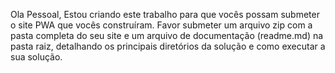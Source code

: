 Ola Pessoal,  Estou criando este trabalho para que vocês possam submeter o site PWA que vocês construíram. Favor submeter um arquivo zip com a pasta completa do seu site e um arquivo de documentação (readme.md) na pasta raiz, detalhando os principais diretórios da solução e como executar a sua solução.
